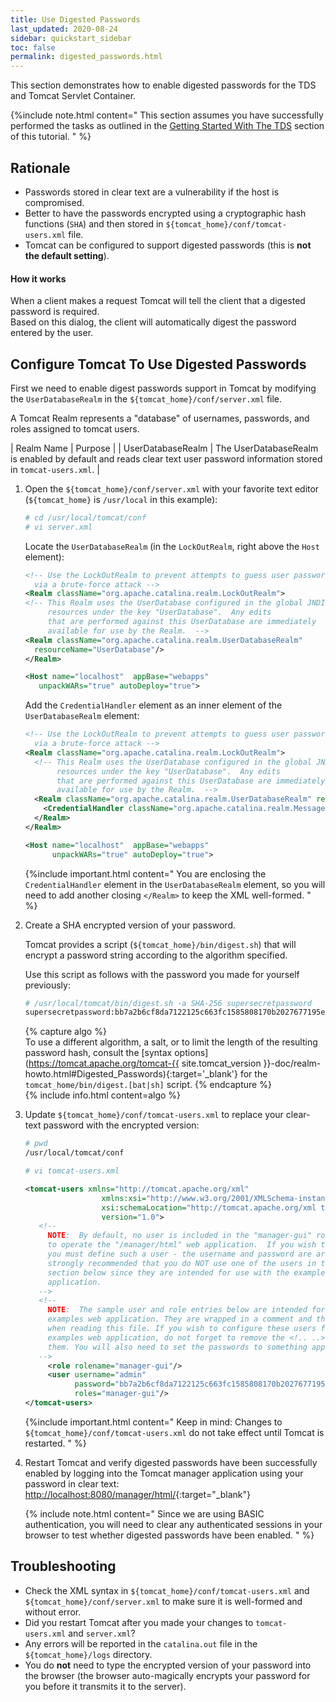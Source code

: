 ```yaml
---
title: Use Digested Passwords
last_updated: 2020-08-24
sidebar: quickstart_sidebar
toc: false
permalink: digested_passwords.html
---
```


This section demonstrates how to enable digested passwords for the TDS and Tomcat Servlet Container.

{%include note.html content="
This section assumes you have successfully performed the tasks as outlined in the [Getting Started With The TDS](install_java_tomcat.html) section of this tutorial.
" %}

## Rationale

* Passwords stored in clear text are a vulnerability if the host is compromised.
* Better to have the passwords encrypted using a cryptographic hash functions (`SHA`) and then stored in `${tomcat_home}/conf/tomcat-users.xml` file.
* Tomcat can be configured to support digested passwords (this is **not the default setting**).

#### How it works
 
When a client makes a request Tomcat will tell the client that a digested password is required.  
Based on this dialog, the client will automatically digest the password entered by the user.

## Configure Tomcat To Use Digested Passwords

First we need to enable digest passwords support in Tomcat by modifying the `UserDatabaseRealm` in the `${tomcat_home}/conf/server.xml` file.
   
A Tomcat Realm represents a "database" of usernames, passwords, and roles assigned to tomcat users.

| Realm Name | Purpose |
| UserDatabaseRealm | The UserDatabaseRealm is enabled by default and reads clear text user password information stored in `tomcat-users.xml`. |
  
1. Open the `${tomcat_home}/conf/server.xml` with your favorite text editor (`${tomcat_home}` is `/usr/local` in this example):
   
   ~~~bash
   # cd /usr/local/tomcat/conf
   # vi server.xml
   ~~~

   Locate the `UserDatabaseRealm` (in the `LockOutRealm`, right above the `Host` element):

   ~~~xml
   <!-- Use the LockOutRealm to prevent attempts to guess user passwords
     via a brute-force attack -->
   <Realm className="org.apache.catalina.realm.LockOutRealm">
   <!-- This Realm uses the UserDatabase configured in the global JNDI
        resources under the key "UserDatabase".  Any edits
        that are performed against this UserDatabase are immediately
        available for use by the Realm.  -->
   <Realm className="org.apache.catalina.realm.UserDatabaseRealm"
     resourceName="UserDatabase"/>
   </Realm>

   <Host name="localhost"  appBase="webapps"
      unpackWARs="true" autoDeploy="true">
   ~~~

   Add the `CredentialHandler` element as an inner element of the `UserDatabaseRealm` element:

   ~~~xml
   <!-- Use the LockOutRealm to prevent attempts to guess user passwords
     via a brute-force attack -->
   <Realm className="org.apache.catalina.realm.LockOutRealm">
     <!-- This Realm uses the UserDatabase configured in the global JNDI
          resources under the key "UserDatabase".  Any edits
          that are performed against this UserDatabase are immediately
          available for use by the Realm.  -->
     <Realm className="org.apache.catalina.realm.UserDatabaseRealm" resourceName="UserDatabase">
       <CredentialHandler className="org.apache.catalina.realm.MessageDigestCredentialHandler" algorithm="SHA-256" />
     </Realm>
   </Realm>

   <Host name="localhost"  appBase="webapps"
         unpackWARs="true" autoDeploy="true">
   ~~~
   
   {%include important.html content="
   You are enclosing the `CredentialHandler` element in the `UserDatabaseRealm` element, so you will need to add another closing `</Realm>` to keep the XML well-formed.
   " %}
   
   <a name="digest.sh"></a>
2. Create a SHA encrypted version of your password.

   Tomcat provides a script (`${tomcat_home}/bin/digest.sh`) that will encrypt a password string according to the algorithm specified.
   
   Use this script as follows with the password you made for yourself previously:

   ~~~bash
   # /usr/local/tomcat/bin/digest.sh -a SHA-256 supersecretpassword
   supersecretpassword:bb7a2b6cf8da7122125c663fc1585808170b2027677195e0ad121f87b27320ae$1$55003acb56e907b19d29d3b4211dc98c837354690bc90579742d6747efeec4ea
   ~~~

   {% capture algo %}  
   To use a different algorithm, a salt, or to limit the length of the resulting password hash, consult the [syntax options](https://tomcat.apache.org/tomcat-{{ site.tomcat_version }}-doc/realm-howto.html#Digested_Passwords){:target='_blank'} for the `tomcat_home/bin/digest.[bat|sh]` script.
   {% endcapture %}  
   {% include info.html content=algo %}
  
3. Update `${tomcat_home}/conf/tomcat-users.xml` to replace your clear-text password with the encrypted version:
   
   ~~~bash
   # pwd
   /usr/local/tomcat/conf
   
   # vi tomcat-users.xml
   ~~~
   
   ~~~xml
   <tomcat-users xmlns="http://tomcat.apache.org/xml"
                    xmlns:xsi="http://www.w3.org/2001/XMLSchema-instance"
                    xsi:schemaLocation="http://tomcat.apache.org/xml tomcat-users.xsd"
                    version="1.0">
      <!--
        NOTE:  By default, no user is included in the "manager-gui" role required
        to operate the "/manager/html" web application.  If you wish to use this app,
        you must define such a user - the username and password are arbitrary. It is
        strongly recommended that you do NOT use one of the users in the commented out
        section below since they are intended for use with the examples web
        application.
      -->
      <!--
        NOTE:  The sample user and role entries below are intended for use with the
        examples web application. They are wrapped in a comment and thus are ignored
        when reading this file. If you wish to configure these users for use with the
        examples web application, do not forget to remove the <!.. ..> that surrounds
        them. You will also need to set the passwords to something appropriate.
      -->
        <role rolename="manager-gui"/>
        <user username="admin" 
              password="bb7a2b6cf8da7122125c663fc1585808170b2027677195e0ad121f87b27320ae$1$55003acb56e907b19d29d3b4211dc98c837354690bc90579742d6747efeec4ea" 
              roles="manager-gui"/>
   </tomcat-users>
   ~~~
   
   {%include important.html content="
   Keep in mind: Changes to `${tomcat_home}/conf/tomcat-users.xml` do not take effect until Tomcat is restarted.
   " %}
       
4. Restart Tomcat and verify digested passwords have been successfully enabled by logging into the Tomcat manager application using your password in clear text: [http://localhost:8080/manager/html/](http://localhost:8080/manager/html/){:target="_blank"}

    {% include note.html content="
    Since we are using BASIC authentication, you will need to clear any authenticated sessions in your browser to test whether digested passwords have been enabled.
    " %}

## Troubleshooting

* Check the XML syntax in `${tomcat_home}/conf/tomcat-users.xml` and `${tomcat_home}/conf/server.xml` to make sure it is well-formed and without error.
* Did you restart Tomcat after you made your changes to `tomcat-users.xml` and `server.xml`?
* Any errors will be reported in the `catalina.out` file in the `${tomcat_home}/logs` directory.
* You do **not** need to type the encrypted version of your password into the browser (the browser auto-magically encrypts your password for you before it transmits it to the server).
